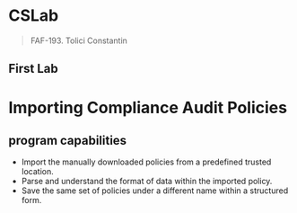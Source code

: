 CSLab
=====
>FAF-193. Tolici Constantin

First Lab
---------
# Importing Compliance Audit Policies #
## program capabilities ##
* Import the manually downloaded policies from a predefined trusted location.
* Parse and understand the format of data within the imported policy.
* Save the same set of policies under a different name within a structured form.
